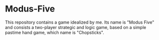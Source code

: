 # Modus-Five
This repository contains a game idealized by me. Its name is "Modus Five" and consists a two-player strategic and logic game, based on a simple pastime hand game, which name is "Chopsticks".
